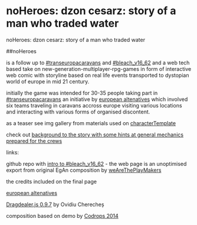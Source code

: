 noHeroes: dzon cesarz: story of a man who traded water
=========

noHeroes: dzon cesarz: story of a man who traded water

##noHeroes

is a follow up to [#transeuropacaravans](http://citizenspact.eu/) and [#bleach_v16_62](https://github.com/rafszul/-bleach_v16_62) and a web tech based take on new-generation-multiplayer-rpg-games in form of interactive web comic with storyline based on real life events transported to dystopian world of europe in mid 21 century.

initially the game was intended for 30-35 people taking part in [#transeuropacaravans](http://citizenspact.eu/) an initiative by [european altenatives](http://www.euroalter.com/) which involved six teams traveling in caravans accross europe visiting various locations and interacting with various forms of organised discontent.

as a teaser see img gallery from materials used on [characterTemplate](http://bleachv1662.businesscatalyst.com/)


check out [background to the story with some hints at general mechanics prepared for the crews](http://bleachv1662.tumblr.com/post/82381253923/background-to-the-story-the-main-activity)

   
links:

github repo  with [intro to #bleach_v16_62](https://github.com/rafszul/-bleach_v16_62) - the web page is an unoptimised export from original EgAn composition by [weAreThePlayMakers](http://wearetheplaymakers.com/)

the credits included on the final page
 
[european altenatives](http://www.euroalter.com/)

[Dragdealer.js 0.9.7](http://github.com/skidding/dragdealer) by Ovidiu Cherecheș

composition based on demo by [Codrops 2014](http://www.codrops.com)
